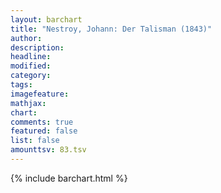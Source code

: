 ```yaml
---
layout: barchart
title: "Nestroy, Johann: Der Talisman (1843)"
author:
description:
headline:
modified:
category:
tags:
imagefeature: 
mathjax: 
chart: 
comments: true
featured: false
list: false
amounttsv: 83.tsv
---
```

{% include barchart.html %}
